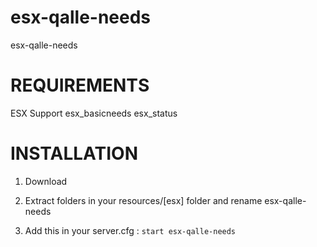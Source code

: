 # esx-qalle-needs
esx-qalle-needs

# REQUIREMENTS

ESX Support
esx_basicneeds
esx_status

# INSTALLATION

1. Download 

2. Extract folders in your resources/[esx] folder and rename esx-qalle-needs

3. Add this in your server.cfg : `start esx-qalle-needs`

